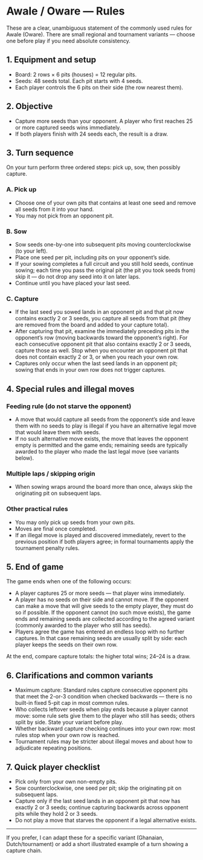 # Awale / Oware — Rules

These are a clear, unambiguous statement of the commonly used rules for Awale (Oware). There are small regional and tournament variants — choose one before play if you need absolute consistency.

## 1. Equipment and setup
- Board: 2 rows × 6 pits (houses) = 12 regular pits.
- Seeds: 48 seeds total. Each pit starts with 4 seeds.
- Each player controls the 6 pits on their side (the row nearest them).

## 2. Objective
- Capture more seeds than your opponent. A player who first reaches 25 or more captured seeds wins immediately.
- If both players finish with 24 seeds each, the result is a draw.

## 3. Turn sequence
On your turn perform three ordered steps: pick up, sow, then possibly capture.

### A. Pick up
- Choose one of your own pits that contains at least one seed and remove all seeds from it into your hand.
- You may not pick from an opponent pit.

### B. Sow
- Sow seeds one-by-one into subsequent pits moving counterclockwise (to your left).
- Place one seed per pit, including pits on your opponent’s side.
- If your sowing completes a full circuit and you still hold seeds, continue sowing; each time you pass the original pit (the pit you took seeds from) skip it — do not drop any seed into it on later laps.
- Continue until you have placed your last seed.

### C. Capture
- If the last seed you sowed lands in an opponent pit and that pit now contains exactly 2 or 3 seeds, you capture all seeds from that pit (they are removed from the board and added to your capture total).
- After capturing that pit, examine the immediately preceding pits in the opponent’s row (moving backwards toward the opponent’s right). For each consecutive opponent pit that also contains exactly 2 or 3 seeds, capture those as well. Stop when you encounter an opponent pit that does not contain exactly 2 or 3, or when you reach your own row.
- Captures only occur when the last seed lands in an opponent pit; sowing that ends in your own row does not trigger captures.

## 4. Special rules and illegal moves
### Feeding rule (do not starve the opponent)
- A move that would capture all seeds from the opponent’s side and leave them with no seeds to play is illegal if you have an alternative legal move that would leave them with seeds.
- If no such alternative move exists, the move that leaves the opponent empty is permitted and the game ends; remaining seeds are typically awarded to the player who made the last legal move (see variants below).

### Multiple laps / skipping origin
- When sowing wraps around the board more than once, always skip the originating pit on subsequent laps.

### Other practical rules
- You may only pick up seeds from your own pits.
- Moves are final once completed.
- If an illegal move is played and discovered immediately, revert to the previous position if both players agree; in formal tournaments apply the tournament penalty rules.

## 5. End of game
The game ends when one of the following occurs:
- A player captures 25 or more seeds — that player wins immediately.
- A player has no seeds on their side and cannot move. If the opponent can make a move that will give seeds to the empty player, they must do so if possible. If the opponent cannot (no such move exists), the game ends and remaining seeds are collected according to the agreed variant (commonly awarded to the player who still has seeds).
- Players agree the game has entered an endless loop with no further captures. In that case remaining seeds are usually split by side: each player keeps the seeds on their own row.

At the end, compare capture totals: the higher total wins; 24–24 is a draw.

## 6. Clarifications and common variants
- Maximum capture: Standard rules capture consecutive opponent pits that meet the 2-or-3 condition when checked backwards — there is no built-in fixed 5-pit cap in most common rules.
- Who collects leftover seeds when play ends because a player cannot move: some rule sets give them to the player who still has seeds; others split by side. State your variant before play.
- Whether backward capture checking continues into your own row: most rules stop when your own row is reached.
- Tournament rules may be stricter about illegal moves and about how to adjudicate repeating positions.

## 7. Quick player checklist
- Pick only from your own non-empty pits.
- Sow counterclockwise, one seed per pit; skip the originating pit on subsequent laps.
- Capture only if the last seed lands in an opponent pit that now has exactly 2 or 3 seeds; continue capturing backwards across opponent pits while they hold 2 or 3 seeds.
- Do not play a move that starves the opponent if a legal alternative exists.

---

If you prefer, I can adapt these for a specific variant (Ghanaian, Dutch/tournament) or add a short illustrated example of a turn showing a capture chain.
